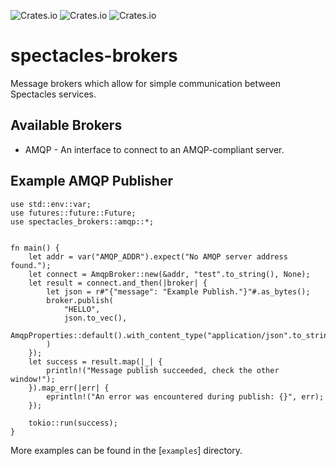![Crates.io](https://img.shields.io/crates/v/spectacles-brokers.svg?style=for-the-badge) ![Crates.io](https://img.shields.io/crates/l/spectacles-brokers.svg?color=orange&style=for-the-badge) ![Crates.io](https://img.shields.io/crates/d/spectacles-brokers.svg?style=for-the-badge)

# spectacles-brokers

Message brokers which allow for simple communication between Spectacles services.

## Available Brokers
- AMQP - An interface to connect to an AMQP-compliant server.

## Example AMQP Publisher
```rust,norun
use std::env::var;
use futures::future::Future;
use spectacles_brokers::amqp::*;


fn main() {
    let addr = var("AMQP_ADDR").expect("No AMQP server address found.");
    let connect = AmqpBroker::new(&addr, "test".to_string(), None);
    let result = connect.and_then(|broker| {
        let json = r#"{"message": "Example Publish."}"#.as_bytes();
        broker.publish(
            "HELLO", 
            json.to_vec(), 
            AmqpProperties::default().with_content_type("application/json".to_string()
        )
    });
    let success = result.map(|_| {
        println!("Message publish succeeded, check the other window!");
    }).map_err(|err| {
        eprintln!("An error was encountered during publish: {}", err);
    });

    tokio::run(success);
}

```

More examples can be found in the [`examples`] directory.